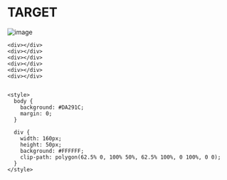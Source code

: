 # TARGET
![image](https://github.com/gaschneider/cssbattle/assets/16023844/1151619f-12ca-46e2-b569-40151399c189)


```
<div></div>
<div></div>
<div></div>
<div></div>
<div></div>
<div></div>


<style>
  body {
    background: #DA291C;  
    margin: 0;
  }
  
  div {
    width: 160px;
    height: 50px;
    background: #FFFFFF;
    clip-path: polygon(62.5% 0, 100% 50%, 62.5% 100%, 0 100%, 0 0);
  }
</style>
```
